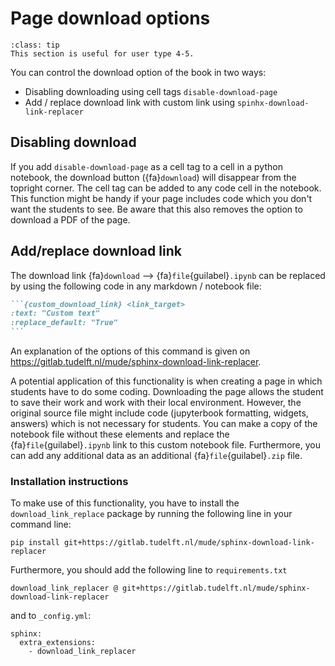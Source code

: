 # Page download options

```{admonition} User types
:class: tip
This section is useful for user type 4-5.
```

You can control the download option of the book in two ways:
 - Disabling downloading using cell tags `disable-download-page`
 - Add / replace download link with custom link using `spinhx-download-link-replacer`

## Disabling download
If you add `disable-download-page` as a cell tag to a cell in a python notebook, the download button ({fa}`download`) will disappear from the topright corner. The cell tag can be added to any code cell in the notebook. This function might be handy if your page includes code which you don't want the students to see. Be aware that this also removes the option to download a PDF of the page.

## Add/replace download link
The download link {fa}`download` -->  {fa}`file`{guilabel}`.ipynb` can be replaced by using the following code in any markdown / notebook file:
````md
```{custom_download_link} <link_target>
:text: "Custom text"
:replace_default: "True"
```
````

An explanation of the options of this command is given on https://gitlab.tudelft.nl/mude/sphinx-download-link-replacer.

A potential application of this functionality is when creating a page in which students have to do some coding. Downloading the page allows the student to save their work and work with their local environment. However, the original source file might include code (jupyterbook formatting, widgets, answers) which is not necessary for students. You can make a copy of the notebook file without these elements and replace the {fa}`file`{guilabel}`.ipynb` link to this custom notebook file. Furthermore, you can add any additional data as an additional {fa}`file`{guilabel}`.zip` file. 


### Installation instructions
To make use of this functionality, you have to install the `download_link_replace` package by running the following line in your command line:
```
pip install git+https://gitlab.tudelft.nl/mude/sphinx-download-link-replacer
```

Furthermore, you should add the following line to `requirements.txt`
```
download_link_replacer @ git+https://gitlab.tudelft.nl/mude/sphinx-download-link-replacer
```
and to `_config.yml`:
```
sphinx:
  extra_extensions:
    - download_link_replacer
```